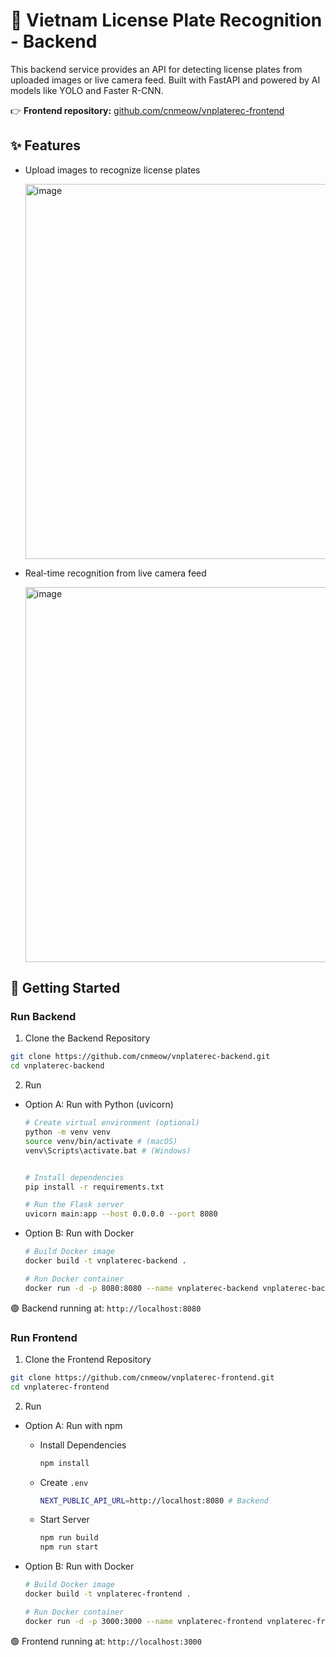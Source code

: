 # 🚗 Vietnam License Plate Recognition - Backend 

This backend service provides an API for detecting license plates from uploaded images or live camera feed. Built with FastAPI and powered by AI models like YOLO and Faster R-CNN.
  
👉 **Frontend repository:** [github.com/cnmeow/vnplaterec-frontend](https://github.com/cnmeow/vnplaterec-frontend) 

## ✨ Features

- Upload images to recognize license plates 

  <img width="600" alt="image" src="https://github.com/user-attachments/assets/2c7e742f-776d-4e83-ae53-7cb76fc37834" />
- Real-time recognition from live camera feed

  <img width="600" alt="image" src="https://github.com/user-attachments/assets/3a3ab07e-7c94-4c5b-8842-10feafd537b4" />

## 🚀 Getting Started

### Run Backend
1. Clone the Backend Repository
```bash
git clone https://github.com/cnmeow/vnplaterec-backend.git
cd vnplaterec-backend
```

2. Run
- Option A: Run with Python (uvicorn)
  ```bash
  # Create virtual environment (optional)
  python -m venv venv
  source venv/bin/activate # (macOS)
  venv\Scripts\activate.bat # (Windows)

  
  # Install dependencies
  pip install -r requirements.txt
  
  # Run the Flask server
  uvicorn main:app --host 0.0.0.0 --port 8080 
  ```

- Option B: Run with Docker
  ```bash
  # Build Docker image
  docker build -t vnplaterec-backend .

  # Run Docker container
  docker run -d -p 8080:8080 --name vnplaterec-backend vnplaterec-backend
  ```

🟢 Backend running at: `http://localhost:8080`

### Run Frontend
1. Clone the Frontend Repository
```bash
git clone https://github.com/cnmeow/vnplaterec-frontend.git
cd vnplaterec-frontend
```

2. Run
- Option A: Run with npm
  - Install Dependencies
    ```bash
    npm install
    ```
  - Create `.env`
    ```bash
    NEXT_PUBLIC_API_URL=http://localhost:8080 # Backend
    ```
  - Start Server
    ```bash
    npm run build
    npm run start
    ```

- Option B: Run with Docker
  ```bash
  # Build Docker image
  docker build -t vnplaterec-frontend .

  # Run Docker container
  docker run -d -p 3000:3000 --name vnplaterec-frontend vnplaterec-frontend
  ```

🟢 Frontend running at: `http://localhost:3000`

